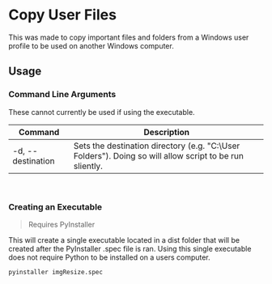 # Copy User Files

This was made to copy important files and folders from a Windows user profile to be used on another Windows computer.

## Usage

### Command Line Arguments
These cannot currently be used if using the executable.

|Command            |Description                                                                                                |
|-------------------|-----------------------------------------------------------------------------------------------------------|
|-d, --destination  | Sets the destination directory (e.g. "C:\\User Folders"). Doing so will allow script to be run sliently.  |

<br>

### Creating an Executable

>Requires PyInstaller

This will create a single executable located in a dist folder that will be created after the PyInstaller .spec file is ran. Using this single executable does not require Python to be installed on a users computer.

```
pyinstaller imgResize.spec
```